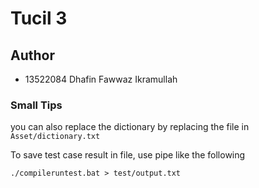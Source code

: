 # Tucil 3

## Author
- 13522084 Dhafin Fawwaz Ikramullah

### Small Tips
you can also replace the dictionary by replacing the file in `Asset/dictionary.txt`

To save test case result in file, use pipe like the following
```
./compileruntest.bat > test/output.txt
```